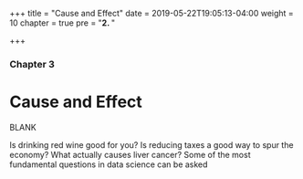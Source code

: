 +++
title = "Cause and Effect"
date = 2019-05-22T19:05:13-04:00
weight = 10
chapter = true
pre = "<b>2. </b>"

+++

### Chapter 3

# Cause and Effect

BLANK



Is drinking red wine good for you? Is reducing taxes a good way to spur the economy? What actually causes liver cancer? Some of the most fundamental questions in data science can be asked 